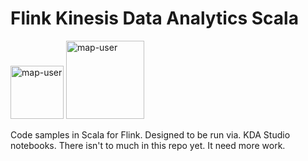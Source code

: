 # Flink Kinesis Data Analytics Scala

<img width="85" alt="map-user" src="https://img.shields.io/badge/views-130-green"> <img width="125" alt="map-user" src="https://img.shields.io/badge/unique visits-025-green">

Code samples in Scala for Flink. Designed to be run via. KDA Studio notebooks. There isn't to much in this repo yet. It need more work.
